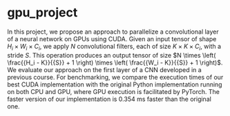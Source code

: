 # gpu_project
In this project, we propose an approach to parallelize a convolutional layer of a neural network on GPUs using CUDA. Given an input tensor of shape $H_i \times W_i \times C_i$, we apply $N$ convolutional filters, each of size $K \times K \times C_i$, with a stride $S$. This operation produces an output tensor of size $N \times \left( \frac{{H_i - K}}{{S}} + 1 \right) \times \left( \frac{{W_i - K}}{{S}} + 1 \right)$. We evaluate our approach on the first layer of a CNN developed in a previous course. For benchmarking, we compare the execution times of our best CUDA implementation with the original Python implementation running on both CPU and GPU, where GPU execution is facilitated by PyTorch. The faster version of our implementation is 0.354 ms faster than the original one.
